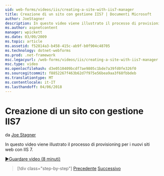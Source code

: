 ```yaml
---
uid: web-forms/videos/iis/creating-a-site-with-iis7-manager
title: Creazione di un sito con gestione IIS7 | Documenti Microsoft
author: JoeStagner
description: In questo video viene illustrato il processo di provisioning per i nuovi siti web con IIS 7.
ms.author: aspnetcontent
manager: wpickett
ms.date: 03/09/2009
ms.topic: article
ms.assetid: f52814a3-b458-415c-ab9f-b0f904c48705
ms.technology: dotnet-webforms
ms.prod: .net-framework
msc.legacyurl: /web-forms/videos/iis/creating-a-site-with-iis7-manager
msc.type: video
ms.openlocfilehash: d3e0510409bcdf7ae9805c1bde7a39fd0fe326f0
ms.sourcegitcommit: f8852267f463b62d7f975e56bea9aa3f68fbbdeb
ms.translationtype: MT
ms.contentlocale: it-IT
ms.lasthandoff: 04/06/2018
---
```

<a name="creating-a-site-with-iis7-manager"></a>Creazione di un sito con gestione IIS7
====================
da [Joe Stagner](https://github.com/JoeStagner)

In questo video viene illustrato il processo di provisioning per i nuovi siti web con IIS 7.

[&#9654;Guardare video (8 minuti)](https://channel9.msdn.com/Blogs/ASP-NET-Site-Videos/creating-a-site-with-iis7-manager)

> [!div class="step-by-step"]
> [Precedente](troubleshooting-production-aspnet-apps.md)
> [Successivo](installing-ftp7.md)
